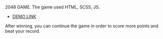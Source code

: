 2048 GAME.
The game used HTML, SCSS, JS.

- [DEMO LINK](https://andrejgutnik.github.io/game-2048/)

After winning, you can continue the game in order to score more points and beat your record.
